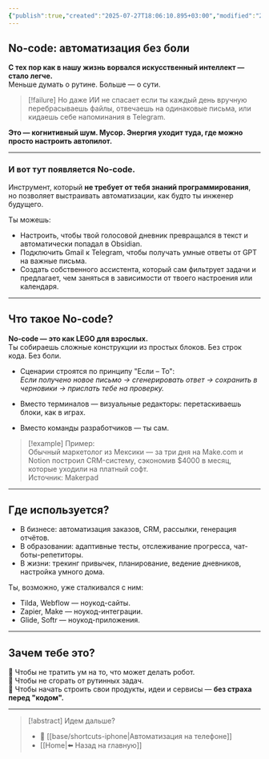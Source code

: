 ```yaml
---
{"publish":true,"created":"2025-07-27T18:06:10.895+03:00","modified":"2025-08-02T13:18:04.461+03:00","cssclasses":""}
---
```


## No-code: автоматизация без боли

**С тех пор как в нашу жизнь ворвался искусственный интеллект — стало легче.**  
Меньше думать о рутине. Больше — о сути.

>[!failure] Но даже ИИ не спасает
если ты каждый день вручную перебрасываешь файлы, отвечаешь на одинаковые письма, или кидаешь себе напоминания в Telegram.  

**Это — когнитивный шум. Мусор. Энергия уходит туда, где можно просто настроить автопилот.**

---
### И вот тут появляется No-code.

Инструмент, который **не требует от тебя знаний программирования**, но позволяет выстраивать автоматизации, как будто ты инженер будущего.

Ты можешь:

- Настроить, чтобы твой голосовой дневник превращался в текст и автоматически попадал в Obsidian.
- Подключить Gmail к Telegram, чтобы получать умные ответы от GPT на важные письма.
- Создать собственного ассистента, который сам фильтрует задачи и предлагает, чем заняться в зависимости от твоего настроения или календаря.


---

## Что такое No-code?

**No-code — это как LEGO для взрослых.**  
Ты собираешь сложные конструкции из простых блоков. Без строк кода. Без боли.

- Сценарии строятся по принципу "Если – То":  
    _Если получено новое письмо → сгенерировать ответ → сохранить в черновики → прислать тебе на проверку._
    
- Вместо терминалов — визуальные редакторы: перетаскиваешь блоки, как в играх.
    
- Вместо команды разработчиков — ты сам.
    

>[!example] Пример:  
> Обычный маркетолог из Мексики — за три дня на Make.com и Notion построил CRM-систему, сэкономив $4000 в месяц, которые уходили на платный софт.  
> Источник: Makerpad

---

## Где используется?


- В бизнесе: автоматизация заказов, CRM, рассылки, генерация отчётов.
- В образовании: адаптивные тесты, отслеживание прогресса, чат-боты-репетиторы.
- В жизни: трекинг привычек, планирование, ведение дневников, настройка умного дома.


Ты, возможно, уже сталкивался с ним:

- Tilda, Webflow — ноукод-сайты.
- Zapier, Make — ноукод-интеграции.
- Glide, Softr — ноукод-приложения.

---

## Зачем тебе это?

🧠 Чтобы не тратить ум на то, что может делать робот.  
🧘 Чтобы не сгорать от рутинных задач.  
🚀 Чтобы начать строить свои продукты, идеи и сервисы — **без страха перед "кодом".**

---

> [!abstract] Идем дальше?
> - 🧠 [[base/shortcuts-iphone\|Автоматизация на телефоне]]
> - [[Home\|⬅️ Назад на главную]]